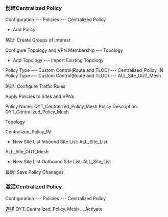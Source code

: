 ### 创建Centralized Policy
Configuration --- Policies --- Centralized Policy

+ Add Policy

略过: Create Groups of Interest

Configure Topology and VPN Membership --- Topology

+ Add Topology --- Import Existing Topology

Policy Type --- Custom Control(Route and TLOC) --- Centralized_Policy_IN
Policy Type --- Custom Control(Route and TLOC) --- ALL_Site_OUT_Mesh

略过: Configure Traffic Rules

Apply Policies to Sites and VPNs

Policy Name: QYT_Centralized_Policy_Mesh
Policy Description: QYT_Centralized_Policy_Mesh

Topology

Centralized_Policy_IN
+ New Site List
Inbound Site List: ALL_Site_List

ALL_Site_OUT_Mesh
+ New Site List
Outbound Site List: ALL_Site_List

最后: Save Policy Chanages

### 激活Centralized Policy

Configuration --- Policies --- Centralized Policy

选择 QYT_Centralized_Policy_Mesh ... Activate
